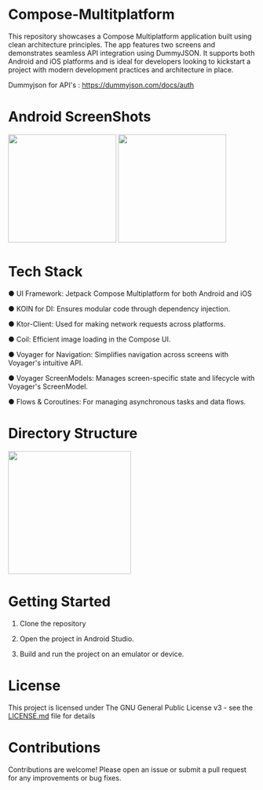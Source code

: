 # Compose-Multitplatform

This repository showcases a Compose Multiplatform application built using clean architecture principles. The app features two screens and demonstrates seamless API integration using DummyJSON. It supports both Android and iOS platforms and is ideal for developers looking to kickstart a project with modern development practices and architecture in place.

Dummyjson for API's : https://dummyjson.com/docs/auth

# Android ScreenShots
<p align="start">
  <img src="https://github.com/user-attachments/assets/f8b5c65c-f43b-416e-b478-5929e53b18f9" width="220">
  <img src="https://github.com/user-attachments/assets/86325eac-6641-4a61-8dc8-bd7666696616" width="220">
</p>


# Tech Stack

● UI Framework: Jetpack Compose Multiplatform for both Android and iOS

● KOIN for DI: Ensures modular code through dependency injection.

● Ktor-Client: Used for making network requests across platforms.

● Coil: Efficient image loading in the Compose UI.

● Voyager for Navigation: Simplifies navigation across screens with Voyager's intuitive API.

● Voyager ScreenModels: Manages screen-specific state and lifecycle with Voyager's ScreenModel.

● Flows & Coroutines: For managing asynchronous tasks and data flows.

# Directory Structure
<p align="start">
  <img src="https://github.com/user-attachments/assets/89db9677-b19f-4711-95c8-a702f98f34f6" width="250">
</p>


# Getting Started

1. Clone the repository

2. Open the project in Android Studio.

3. Build and run the project on an emulator or device.

# License

This project is licensed under The GNU General Public License v3 - see the [LICENSE.md](LICENSE.md) file for details

# Contributions

Contributions are welcome! Please open an issue or submit a pull request for any improvements or bug fixes.
